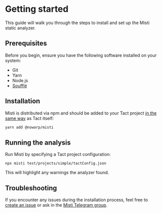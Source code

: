 # Getting started
This guide will walk you through the steps to install and set up the Misti static analyzer.

## Prerequisites
Before you begin, ensure you have the following software installed on your system:
- Git
- Yarn
- Node.js
- [Soufflé](https://souffle-lang.github.io/install)

## Installation
Misti is distributed via npm and should be added to your Tact project [in the same way](https://github.com/tact-lang/tact?tab=readme-ov-file#installation) as Tact itself:
```bash
yarn add @nowarp/misti
```

## Running the analysis
Run Misti by specifying a Tact project configuration:
```
npx misti test/projects/simple/tactConfig.json
```

This will highlight any warnings the analyzer found.

## Troubleshooting
If you encounter any issues during the installation process, feel free to [create an issue](https://github.com/nowarp/misti/issues/new) or ask in the [Misti Telegram group](https://t.me/misti_dev).
